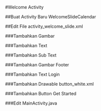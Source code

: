 #Welcome Activity

##Buat Activity Baru WelcomeSlideCalendar 

##Edit File activity_welcome_slide.xml

###Tambahkan Gambar 

###Tambahkan Text

###Tambahkan Sub Text 

###Tambahkan Gambar Footer

###Tambahkan Text Login

###Tambahkan Drawable button_white.xml

###Tambahkan Button Get Started

###Edit MainActivity.java